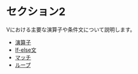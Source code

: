 # セクション2

Vにおける主要な演算子や条件文について説明します。

- [演算子](operator.md)
- [If-else文](if-else.md)
- [マッチ](match.md)
- [ループ](loops.md)
